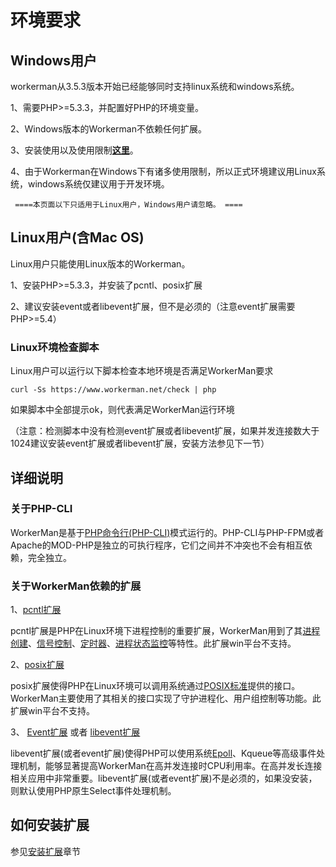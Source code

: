 # 环境要求

## Windows用户
workerman从3.5.3版本开始已经能够同时支持linux系统和windows系统。

1、需要PHP>=5.3.3，并配置好PHP的环境变量。

2、Windows版本的Workerman不依赖任何扩展。

3、安装使用以及使用限制[**这里**](https://www.workerman.net/windows)。

4、由于Workerman在Windows下有诸多使用限制，所以正式环境建议用Linux系统，windows系统仅建议用于开发环境。

 ``` ====本页面以下只适用于Linux用户，Windows用户请忽略。 ====```


## Linux用户(含Mac OS)
Linux用户只能使用Linux版本的Workerman。

1、安装PHP>=5.3.3，并安装了pcntl、posix扩展

2、建议安装event或者libevent扩展，但不是必须的（注意event扩展需要PHP>=5.4）

### Linux环境检查脚本
Linux用户可以运行以下脚本检查本地环境是否满足WorkerMan要求

 ```curl -Ss https://www.workerman.net/check | php```

如果脚本中全部提示ok，则代表满足WorkerMan运行环境

（注意：检测脚本中没有检测event扩展或者libevent扩展，如果并发连接数大于1024建议安装event扩展或者libevent扩展，安装方法参见下一节）

## 详细说明

### 关于PHP-CLI

WorkerMan是基于[PHP命令行(PHP-CLI)](https://php.net/manual/zh/features.commandline.php)模式运行的。PHP-CLI与PHP-FPM或者Apache的MOD-PHP是独立的可执行程序，它们之间并不冲突也不会有相互依赖，完全独立。

### 关于WorkerMan依赖的扩展

1、[pcntl扩展](https://cn2.php.net/manual/zh/book.pcntl.php)

pcntl扩展是PHP在Linux环境下进程控制的重要扩展，WorkerMan用到了其[进程创建](https://cn2.php.net/manual/zh/function.pcntl-fork.php)、[信号控制](https://cn2.php.net/manual/zh/function.pcntl-signal.php)、[定时器](https://cn2.php.net/manual/zh/function.pcntl-alarm.php)、[进程状态监控](https://cn2.php.net/manual/zh/function.pcntl-waitpid.php)等特性。此扩展win平台不支持。

2、[posix扩展](https://cn2.php.net/manual/zh/book.posix.php)

posix扩展使得PHP在Linux环境可以调用系统通过[POSIX标准](https://baike.baidu.com/view/209573.htm)提供的接口。WorkerMan主要使用了其相关的接口实现了守护进程化、用户组控制等功能。此扩展win平台不支持。

3、 [Event扩展](https://php.net/manual/zh/book.event.php) 或者 [libevent扩展](https://cn2.php.net/manual/en/book.libevent.php) 

libevent扩展(或者event扩展)使得PHP可以使用系统[Epoll](https://baike.baidu.com/view/1385104.htm)、Kqueue等高级事件处理机制，能够显著提高WorkerMan在高并发连接时CPU利用率。在高并发长连接相关应用中非常重要。libevent扩展(或者event扩展)不是必须的，如果没安装，则默认使用PHP原生Select事件处理机制。


## 如何安装扩展

参见[安装扩展](../appendices/install-extension.md)章节


